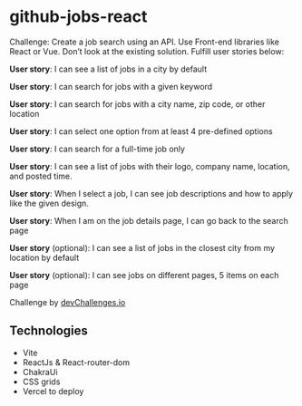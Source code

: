 # github-jobs-react

Challenge: Create a job search using an API. Use Front-end libraries like React or Vue. Don’t look at the existing solution. Fulfill user stories below:

**User story**: I can see a list of jobs in a city by default

**User story**: I can search for jobs with a given keyword

**User story**: I can search for jobs with a city name, zip code, or other location

**User story**: I can select one option from at least 4 pre-defined options

**User story**: I can search for a full-time job only

**User story**: I can see a list of jobs with their logo, company name, location, and posted time.

**User story**: When I select a job, I can see job descriptions and how to apply like the given design.

**User story**: When I am on the job details page, I can go back to the search page

**User story** (optional): I can see a list of jobs in the closest city from my location by default

**User story** (optional): I can see jobs on different pages, 5 items on each page

Challenge by <a href="https://devchallenges.io/challenges/TtUjDt19eIHxNQ4n5jps">devChallenges.io<a/> 

  ## Technologies
  - Vite
  - ReactJs & React-router-dom
  - ChakraUi
  - CSS grids
  - Vercel to deploy
